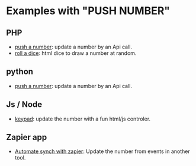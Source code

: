 
# Examples with "PUSH NUMBER"

## PHP

- [push a number](/php/basic_push): update a number by an Api call. 
- [roll a dice](/php/dice): html dice to draw a number at random.


## python
- [push a number](/python/basic_push): update a number by an Api call. 

## Js / Node                                
- [keypad](/js/keypad): update the number with a fun html/js controler.


## Zapier app
- [Automate synch with zapier](/zapier): Update the number from events in another tool.

